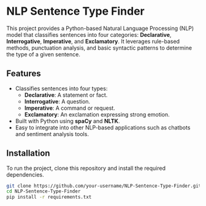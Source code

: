 # NLP Sentence Type Finder

This project provides a Python-based Natural Language Processing (NLP) model that classifies sentences into four categories: **Declarative**, **Interrogative**, **Imperative**, and **Exclamatory**. It leverages rule-based methods, punctuation analysis, and basic syntactic patterns to determine the type of a given sentence.

## Features
- Classifies sentences into four types:
  - **Declarative**: A statement or fact.
  - **Interrogative**: A question.
  - **Imperative**: A command or request.
  - **Exclamatory**: An exclamation expressing strong emotion.
- Built with Python using **spaCy** and **NLTK**.
- Easy to integrate into other NLP-based applications such as chatbots and sentiment analysis tools.

## Installation

To run the project, clone this repository and install the required dependencies.

```bash
git clone https://github.com/your-username/NLP-Sentence-Type-Finder.git
cd NLP-Sentence-Type-Finder
pip install -r requirements.txt
